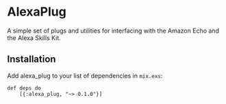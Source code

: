 # AlexaPlug

A simple set of plugs and utilities for interfacing with the Amazon
Echo and the Alexa Skills Kit.

## Installation

Add alexa_plug to your list of dependencies in `mix.exs`:

    def deps do
        [{:alexa_plug, "~> 0.1.0"}]
